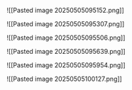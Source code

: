 ![[Pasted image 20250505095152.png]]

![[Pasted image 20250505095307.png]]

![[Pasted image 20250505095506.png]]

![[Pasted image 20250505095639.png]]

![[Pasted image 20250505095954.png]]

![[Pasted image 20250505100127.png]]

